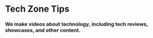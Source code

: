 # Tech Zone Tips
### We make videos about technology, including tech reviews, showcases, and other content.
